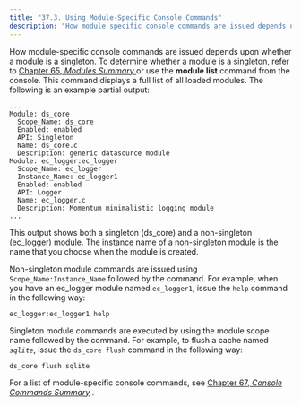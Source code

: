 ```yaml
---
title: "37.3. Using Module-Specific Console Commands"
description: "How module specific console commands are issued depends upon whether a module is a singleton To determine whether a module is a singleton refer to Chapter 65 Modules Summary or use the module list command from the console This command displays a full list of all loaded modules The following..."
---
```


How module-specific console commands are issued depends upon whether a module is a singleton. To determine whether a module is a singleton, refer to [Chapter 65, *Modules Summary*        ](modules.summary.all.modules "Chapter 65. Modules Summary") or use the **module list**      command from the console. This command displays a full list of all loaded modules. The following is an example partial output:

```
...
Module: ds_core
  Scope_Name: ds_core
  Enabled: enabled
  API: Singleton
  Name: ds_core.c
  Description: generic datasource module
Module: ec_logger:ec_logger
  Scope_Name: ec_logger
  Instance_Name: ec_logger1
  Enabled: enabled
  API: Logger
  Name: ec_logger.c
  Description: Momentum minimalistic logging module
...
```

This output shows both a singleton (ds_core) and a non-singleton (ec_logger) module. The instance name of a non-singleton module is the name that you choose when the module is created.

Non-singleton module commands are issued using `Scope_Name:Instance_Name` followed by the command. For example, when you have an ec_logger module named `ec_logger1`, issue the `help` command in the following way:

`ec_logger:ec_logger1 help`

Singleton module commands are executed by using the module scope name followed by the command. For example, to flush a cache named *`sqlite`*, issue the `ds_core flush` command in the following way:

`ds_core flush sqlite`

For a list of module-specific console commands, see [Chapter 67, *Console Commands Summary*](console_commands "Chapter 67. Console Commands Summary") .